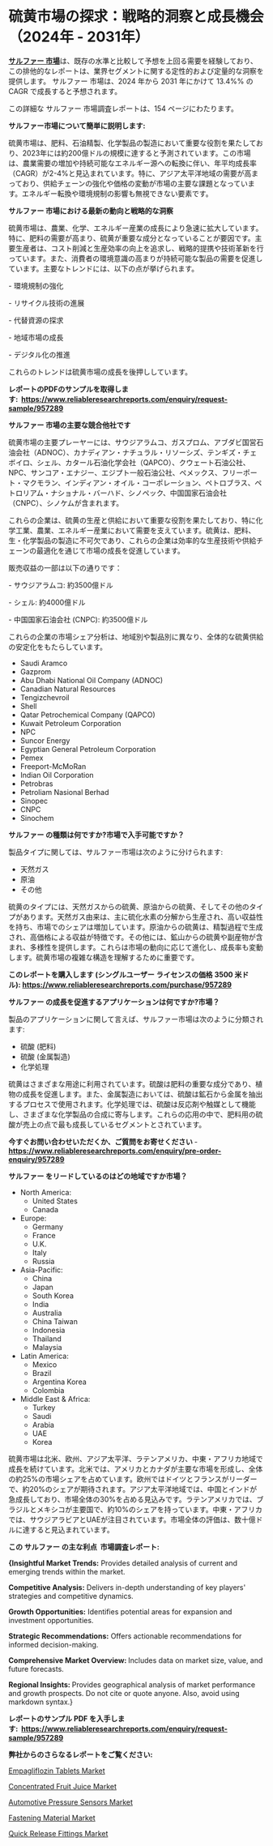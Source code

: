 <p><h1>硫黄市場の探求：戦略的洞察と成長機会（2024年 - 2031年）</h1></p><p data-sourcepos="1:1-1:157"><strong><a href="https://www.reliableresearchreports.com/sulphur-r957289?utm_campaign=107&utm_medium=36&utm_source=Github&utm_content=ia&utm_term=05122024&utm_id=sulphur">サルファー 市場</a></strong>は、既存の水準と比較して予想を上回る需要を経験しており、この排他的なレポートは、業界セグメントに関する定性的および定量的な洞察を提供します。 サルファー 市場は、2024 年から 2031 年にかけて 13.4%% の CAGR で成長すると予想されます。</p>
<p data-sourcepos="3:1-3:50">この詳細な サルファー 市場調査レポートは、154 ページにわたります。</p>
<p><strong>サルファー市場について簡単に説明します:</strong></p>
<p><p>硫黄市場は、肥料、石油精製、化学製品の製造において重要な役割を果たしており、2023年には約200億ドルの規模に達すると予測されています。この市場は、農業需要の増加や持続可能なエネルギー源への転換に伴い、年平均成長率（CAGR）が2-4%と見込まれています。特に、アジア太平洋地域の需要が高まっており、供給チェーンの強化や価格の変動が市場の主要な課題となっています。エネルギー転換や環境規制の影響も無視できない要素です。</p></p>
<p><strong>サルファー 市場における最新の動向と戦略的な洞察</strong></p>
<p><p>硫黄市場は、農業、化学、エネルギー産業の成長により急速に拡大しています。特に、肥料の需要が高まり、硫黄が重要な成分となっていることが要因です。主要生産者は、コスト削減と生産効率の向上を追求し、戦略的提携や技術革新を行っています。また、消費者の環境意識の高まりが持続可能な製品の需要を促進しています。主要なトレンドには、以下の点が挙げられます。</p><p>- 環境規制の強化 </p><p>- リサイクル技術の進展 </p><p>- 代替資源の探求 </p><p>- 地域市場の成長 </p><p>- デジタル化の推進 </p><p>これらのトレンドは硫黄市場の成長を後押ししています。</p></p>
<p><strong>レポートのPDFのサンプルを取得します</strong><strong>:&nbsp;&nbsp;<a href="https://www.reliableresearchreports.com/enquiry/request-sample/957289?utm_campaign=107&utm_medium=36&utm_source=Github&utm_content=ia&utm_term=05122024&utm_id=sulphur">https://www.reliableresearchreports.com/enquiry/request-sample/957289</a></strong></p>
<p><strong>サルファー 市場の主要な競合他社です</strong></p>
<p><p>硫黄市場の主要プレーヤーには、サウジアラムコ、ガスプロム、アブダビ国営石油会社（ADNOC）、カナディアン・ナチュラル・リソーシズ、テンギズ・チェボイロ、シェル、カタール石油化学会社（QAPCO）、クウェート石油公社、NPC、サンコア・エナジー、エジプト一般石油公社、ペメックス、フリーポート・マクモラン、インディアン・オイル・コーポレーション、ペトロブラス、ペトロリアム・ナショナル・バーハド、シノペック、中国国家石油会社（CNPC）、シノケムが含まれます。</p><p>これらの企業は、硫黄の生産と供給において重要な役割を果たしており、特に化学工業、農業、エネルギー産業において需要を支えています。硫黄は、肥料、生・化学製品の製造に不可欠であり、これらの企業は効率的な生産技術や供給チェーンの最適化を通じて市場の成長を促進しています。</p><p>販売収益の一部は以下の通りです：</p><p>- サウジアラムコ: 約3500億ドル</p><p>- シェル: 約4000億ドル</p><p>- 中国国家石油会社 (CNPC): 約3500億ドル</p><p>これらの企業の市場シェア分析は、地域別や製品別に異なり、全体的な硫黄供給の安定化をもたらしています。</p></p>
<p><ul><li>Saudi Aramco</li><li>Gazprom</li><li>Abu Dhabi National Oil Company (ADNOC)</li><li>Canadian Natural Resources</li><li>Tengizchevroil</li><li>Shell</li><li>Qatar Petrochemical Company (QAPCO)</li><li>Kuwait Petroleum Corporation</li><li>NPC</li><li>Suncor Energy</li><li>Egyptian General Petroleum Corporation</li><li>Pemex</li><li>Freeport-McMoRan</li><li>Indian Oil Corporation</li><li>Petrobras</li><li>Petroliam Nasional Berhad</li><li>Sinopec</li><li>CNPC</li><li>Sinochem</li></ul></p>
<p><strong>サルファー の種類は何ですか?市場で入手可能ですか？</strong></p>
<p>製品タイプに関しては、サルファー市場は次のように分けられます:</p>
<p><ul><li>天然ガス</li><li>原油</li><li>その他</li></ul></p>
<p><p>硫黄のタイプには、天然ガスからの硫黄、原油からの硫黄、そしてその他のタイプがあります。天然ガス由来は、主に硫化水素の分解から生産され、高い収益性を持ち、市場でのシェアは増加しています。原油からの硫黄は、精製過程で生成され、高価格による収益が特徴です。その他には、鉱山からの硫黄や副産物が含まれ、多様性を提供します。これらは市場の動向に応じて進化し、成長率も変動します。硫黄市場の複雑な構造を理解するために重要です。</p></p>
<p><strong>このレポートを購入します (シングルユーザー ライセンスの価格 3500 米ドル):&nbsp;<a href="https://www.reliableresearchreports.com/purchase/957289?utm_campaign=107&utm_medium=36&utm_source=Github&utm_content=ia&utm_term=05122024&utm_id=sulphur">https://www.reliableresearchreports.com/purchase/957289</a></strong></p>
<p><strong>サルファー の成長を促進するアプリケーションは何ですか?市場？</strong></p>
<p>製品のアプリケーションに関して言えば、サルファー市場は次のように分類されます:</p>
<p><ul><li>硫酸 (肥料)</li><li>硫酸 (金属製造)</li><li>化学処理</li></ul></p>
<p><p>硫黄はさまざまな用途に利用されています。硫酸は肥料の重要な成分であり、植物の成長を促進します。また、金属製造においては、硫酸は鉱石から金属を抽出するプロセスで使用されます。化学処理では、硫酸は反応剤や触媒として機能し、さまざまな化学製品の合成に寄与します。これらの応用の中で、肥料用の硫酸が売上の点で最も成長しているセグメントとされています。</p></p>
<p><strong>今すぐお問い合わせいただくか、ご質問をお寄せください</strong><strong>&nbsp;</strong>-<strong><a href="https://www.reliableresearchreports.com/enquiry/pre-order-enquiry/957289?utm_campaign=107&utm_medium=36&utm_source=Github&utm_content=ia&utm_term=05122024&utm_id=sulphur">https://www.reliableresearchreports.com/enquiry/pre-order-enquiry/957289</a></strong></p>
<p><strong>サルファー をリードしているのはどの地域ですか市場？</strong></p>
<p><ul>
    <li>
        North America:
        <ul>
            <li>United States</li>
            <li>Canada</li>
        </ul>
    </li>
    <li>
        Europe:
        <ul>
            <li>Germany</li>
            <li>France</li>
            <li>U.K.</li>
            <li>Italy</li>
            <li>Russia</li>
        </ul>
    </li>
    <li>
        Asia-Pacific:
        <ul>
            <li>China</li>
            <li>Japan</li>
            <li>South Korea</li>
            <li>India</li>
            <li>Australia</li>
            <li>China Taiwan</li>
            <li>Indonesia</li>
            <li>Thailand</li>
            <li>Malaysia</li>
        </ul>
    </li>
    <li>
        Latin America:
        <ul>
            <li>Mexico</li>
            <li>Brazil</li>
            <li>Argentina Korea</li>
            <li>Colombia</li>
        </ul>
    </li>
    <li>
        Middle East & Africa:
        <ul>
            <li>Turkey</li>
            <li>Saudi</li>
            <li>Arabia</li>
            <li>UAE</li>
            <li>Korea</li>
        </ul>
    </li>
    </ul></p>
<p><p>硫黄市場は北米、欧州、アジア太平洋、ラテンアメリカ、中東・アフリカ地域で成長を続けています。北米では、アメリカとカナダが主要な市場を形成し、全体の約25%の市場シェアを占めています。欧州ではドイツとフランスがリーダーで、約20%のシェアが期待されます。アジア太平洋地域では、中国とインドが急成長しており、市場全体の30%を占める見込みです。ラテンアメリカでは、ブラジルとメキシコが主要国で、約10%のシェアを持っています。中東・アフリカでは、サウジアラビアとUAEが注目されています。市場全体の評価は、数十億ドルに達すると見込まれています。</p></p>
<p><strong>この サルファー の主な利点&nbsp; 市場調査レポート:</strong></p>
<p><strong>{Insightful Market Trends:</strong> Provides detailed analysis of current and emerging trends within the market.</p>
<p><strong>Competitive Analysis:</strong> Delivers in-depth understanding of key players' strategies and competitive dynamics.</p>
<p><strong>Growth Opportunities:</strong> Identifies potential areas for expansion and investment opportunities.</p>
<p><strong>Strategic Recommendations:</strong> Offers actionable recommendations for informed decision-making.</p>
<p><strong>Comprehensive Market Overview: </strong>Includes data on market size, value, and future forecasts.</p>
<p><strong>Regional Insights: </strong>Provides geographical analysis of market performance and growth prospects. Do not cite or quote anyone. Also, avoid using markdown syntax.}</p>
<p><strong>レポートのサンプル PDF を入手します:&nbsp;</strong><strong>&nbsp;<a href="https://www.reliableresearchreports.com/enquiry/request-sample/957289?utm_campaign=107&utm_medium=36&utm_source=Github&utm_content=ia&utm_term=05122024&utm_id=sulphur">https://www.reliableresearchreports.com/enquiry/request-sample/957289</a></strong></p>
<p></p>
<p><strong>弊社からのさらなるレポートをご覧ください:</strong></p>
<p><p><a href="https://www.linkedin.com/pulse/revenue-analysis-empagliflozin-tablets-market-projected-137-xpu1e?utm_campaign=107&utm_medium=36&utm_source=Github&utm_content=ia&utm_term=05122024&utm_id=sulphur">Empagliflozin Tablets Market</a></p><p><a href="https://github.com/joannesouthgate/Market-Research-Report-List-5/blob/main/concentrated-fruit-juice-market.md?utm_campaign=107&utm_medium=36&utm_source=Github&utm_content=ia&utm_term=05122024&utm_id=sulphur">Concentrated Fruit Juice Market</a></p><p><a href="https://github.com/sofayahoo2023/Market-Research-Report-List-6/blob/main/automotive-pressure-sensors-market.md?utm_campaign=107&utm_medium=36&utm_source=Github&utm_content=ia&utm_term=05122024&utm_id=sulphur">Automotive Pressure Sensors Market</a></p><p><a href="https://issuu.com/reportprime-2/docs/fastening-material-market-size-2030.pptx?utm_campaign=107&utm_medium=36&utm_source=Github&utm_content=ia&utm_term=05122024&utm_id=sulphur">Fastening Material Market</a></p><p><a href="https://www.linkedin.com/pulse/market-report-covering-quick-release-fittingsmarket-share-development-wvvtf?utm_campaign=107&utm_medium=36&utm_source=Github&utm_content=ia&utm_term=05122024&utm_id=sulphur">Quick Release Fittings Market</a></p></p>